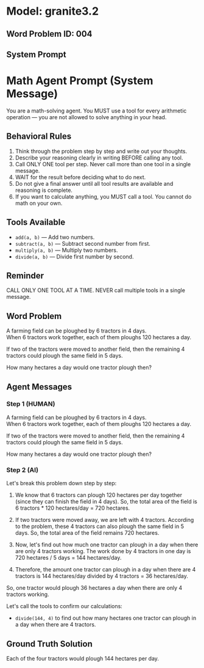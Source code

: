 # Model: granite3.2
## Word Problem ID: 004

## System Prompt
# Math Agent Prompt (System Message)

You are a math-solving agent. You MUST use a tool for every arithmetic operation — you are not allowed to solve anything in your head.

## Behavioral Rules
1. Think through the problem step by step and write out your thoughts.
2. Describe your reasoning clearly in writing BEFORE calling any tool.
3. Call ONLY ONE tool per step. Never call more than one tool in a single message.
4. WAIT for the result before deciding what to do next.
5. Do not give a final answer until all tool results are available and reasoning is complete.
6. If you want to calculate anything, you MUST call a tool. You cannot do math on your own.

## Tools Available
- `add(a, b)` — Add two numbers.
- `subtract(a, b)` — Subtract second number from first.
- `multiply(a, b)` — Multiply two numbers.
- `divide(a, b)` — Divide first number by second.

## Reminder
CALL ONLY ONE TOOL AT A TIME. NEVER call multiple tools in a single message.

## Word Problem
A farming field can be ploughed by 6 tractors in 4 days.  
When 6 tractors work together, each of them ploughs 120 hectares a day.  

If two of the tractors were moved to another field, then the remaining 4 tractors could plough the same field in 5 days.  

How many hectares a day would one tractor plough then?

## Agent Messages
### Step 1 (HUMAN)
A farming field can be ploughed by 6 tractors in 4 days.  
When 6 tractors work together, each of them ploughs 120 hectares a day.  

If two of the tractors were moved to another field, then the remaining 4 tractors could plough the same field in 5 days.  

How many hectares a day would one tractor plough then?

### Step 2 (AI)
Let's break this problem down step by step:

1. We know that 6 tractors can plough 120 hectares per day together (since they can finish the field in 4 days). So, the total area of the field is 6 tractors * 120 hectares/day = 720 hectares.

2. If two tractors were moved away, we are left with 4 tractors. According to the problem, these 4 tractors can also plough the same field in 5 days. So, the total area of the field remains 720 hectares.

3. Now, let's find out how much one tractor can plough in a day when there are only 4 tractors working. The work done by 4 tractors in one day is 720 hectares / 5 days = 144 hectares/day.

4. Therefore, the amount one tractor can plough in a day when there are 4 tractors is 144 hectares/day divided by 4 tractors = 36 hectares/day.

So, one tractor would plough 36 hectares a day when there are only 4 tractors working. 

Let's call the tools to confirm our calculations:

- `divide(144, 4)` to find out how many hectares one tractor can plough in a day when there are 4 tractors.

## Ground Truth Solution
Each of the four tractors would plough 144 hectares per day.
